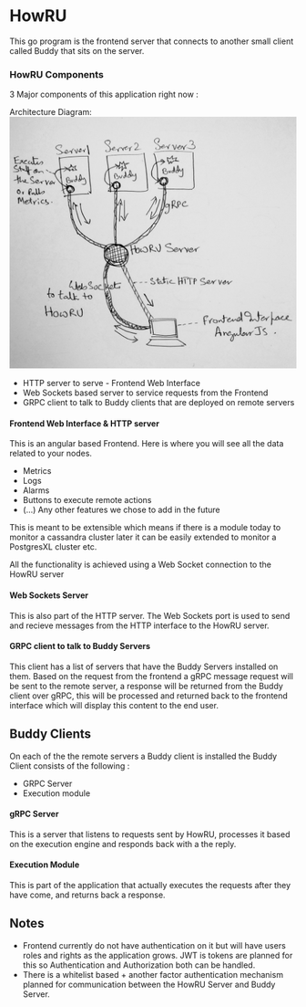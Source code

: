 # HowRU
This go program is the frontend server that connects to another small client called Buddy that sits on the server.

### HowRU Components
3 Major components of this application right now :


Architecture Diagram:
![Alt text](/architecture.jpg?raw=true "HowRU Architecture")


- HTTP server to serve - Frontend Web Interface
- Web Sockets based server to service requests from the Frontend
- GRPC client to talk to Buddy clients that are deployed on remote servers


#### Frontend Web Interface & HTTP server
This is an angular based Frontend. Here is where you will see all the data related to your nodes.

- Metrics
- Logs
- Alarms
- Buttons to execute remote actions
- (...) Any other features we chose to add in the future

This is meant to be extensible which means if there is a module today to monitor a cassandra cluster later it can be
easily extended to monitor a PostgresXL cluster etc.

All the functionality is achieved using a Web Socket connection to the HowRU server

#### Web Sockets Server
This is also part of the HTTP server. The Web Sockets port is used to send and recieve messages from the HTTP interface to the HowRU server.

#### GRPC client to talk to Buddy Servers
This client has a list of servers that have the Buddy Servers installed on them. Based on the request from the frontend
a gRPC message request will be sent to the remote server, a response will be returned from the Buddy client over gRPC,
this will be processed and returned back to the frontend interface which will display this content to the end user.


## Buddy Clients
On each of the the remote servers a Buddy client is installed the Buddy Client consists of the following :
- GRPC Server
- Execution module

#### gRPC Server
This is a server that listens to requests sent by HowRU, processes it based on the execution engine and responds back
with a the reply.

#### Execution Module
This is part of the application that actually executes the requests after they have come, and returns back a response.



## Notes
- Frontend currently do not have authentication on it but will have users roles and rights as
  the application grows. JWT is tokens are planned for this so Authentication and Authorization both can be handled.
- There is a whitelist based + another factor authentication mechanism planned for communication between the HowRU Server and Buddy Server.


